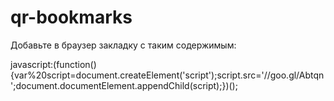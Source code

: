 qr-bookmarks
============
Добавьте в браузер закладку с таким содержимым:

javascript:(function(){var%20script=document.createElement('script');script.src='//goo.gl/Abtqn';document.documentElement.appendChild(script);})();

